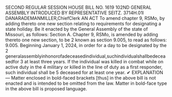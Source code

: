SECOND REGULAR SESSION
HOUSE BILL NO. 1619
102ND GENERAL ASSEMBLY
INTRODUCED BY REPRESENTATIVE SEITZ.
3714H.01I DANARADEMANMILLER,ChiefClerk
AN ACT
To amend chapter 9, RSMo, by adding thereto one new section relating to requirements for
designating a state holiday.
Be it enacted by the General Assembly of the state of Missouri, as follows:
Section A. Chapter 9, RSMo, is amended by adding thereto one new section, to be
2 known as section 9.005, to read as follows:
9.005. Beginning January 1, 2024, in order for a day to be designated by the
2 generalassemblyinhonorofadeceasedindividual,suchindividualshallbedeceasedfor
3 at least three years. If the individual was killed in combat while on active duty in the
4 military or killed in the line of duty as a first responder, such individual shall be
5 deceased for at least one year.
✔
EXPLANATION — Matter enclosed in bold-faced brackets [thus] in the above bill is not enacted and is
intended to be omitted from the law. Matter in bold-face type in the above bill is proposed language.